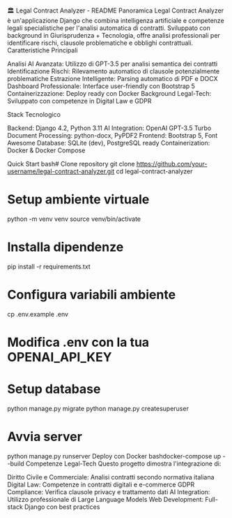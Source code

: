 🏛️ Legal Contract Analyzer - README
Panoramica
Legal Contract Analyzer è un'applicazione Django che combina intelligenza artificiale e competenze legali specialistiche per l'analisi automatica di contratti. Sviluppato con background in Giurisprudenza + Tecnologia, offre analisi professionali per identificare rischi, clausole problematiche e obblighi contrattuali.
Caratteristiche Principali

Analisi AI Avanzata: Utilizzo di GPT-3.5 per analisi semantica dei contratti
Identificazione Rischi: Rilevamento automatico di clausole potenzialmente problematiche
Estrazione Intelligente: Parsing automatico di PDF e DOCX
Dashboard Professionale: Interface user-friendly con Bootstrap 5
Containerizzazione: Deploy ready con Docker
Background Legal-Tech: Sviluppato con competenze in Digital Law e GDPR

Stack Tecnologico

Backend: Django 4.2, Python 3.11
AI Integration: OpenAI GPT-3.5 Turbo
Document Processing: python-docx, PyPDF2
Frontend: Bootstrap 5, Font Awesome
Database: SQLite (dev), PostgreSQL ready
Containerization: Docker & Docker Compose

Quick Start
bash# Clone repository
git clone https://github.com/your-username/legal-contract-analyzer.git
cd legal-contract-analyzer

# Setup ambiente virtuale
python -m venv venv
source venv/bin/activate

# Installa dipendenze
pip install -r requirements.txt

# Configura variabili ambiente
cp .env.example .env
# Modifica .env con la tua OPENAI_API_KEY

# Setup database
python manage.py migrate
python manage.py createsuperuser

# Avvia server
python manage.py runserver
Deploy con Docker
bashdocker-compose up --build
Competenze Legal-Tech
Questo progetto dimostra l'integrazione di:

Diritto Civile e Commerciale: Analisi contratti secondo normativa italiana
Digital Law: Competenze in contratti digitali e e-commerce
GDPR Compliance: Verifica clausole privacy e trattamento dati
AI Integration: Utilizzo professionale di Large Language Models
Web Development: Full-stack Django con best practices